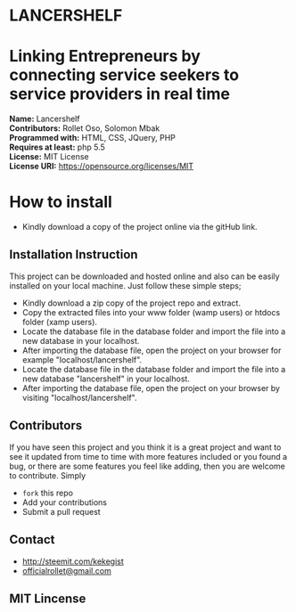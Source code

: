 # LANCERSHELF
# Linking Entrepreneurs by connecting service seekers to service providers in real time
**Name:** Lancershelf <br>
**Contributors:** Rollet Oso, Solomon Mbak <br>
**Programmed with:** HTML, CSS, JQuery, PHP <br>
**Requires at least:** php 5.5  <br>
**License:** MIT License <br>
**License URI:** https://opensource.org/licenses/MIT <br>

# How to install
* Kindly download a copy of the project online via the gitHub link.
## Installation Instruction
This project can be downloaded and hosted online and also
can be easily installed on your local machine. Just follow these simple steps;
* Kindly download a zip copy of the project repo and extract.
* Copy the extracted files into your www folder (wamp users) or htdocs folder (xamp users).
* Locate the database file in the database folder and import the file into a new database in your localhost.
* After importing the database file, open the project on your browser for example "localhost/lancershelf".
* Locate the database file in the database folder and import the file into a new database "lancershelf" in your localhost.
* After importing the database file, open the project on your browser by visiting "localhost/lancershelf".

## Contributors
If you have seen this project and you think it is a great project and want to see it updated from time to time with more features included or you found a bug, or there are some features you feel like adding, then you are welcome to contribute.
 Simply
* `fork` this repo
* Add your contributions
* Submit a pull request

## Contact
* http://steemit.com/kekegist
* officialrollet@gmail.com

## MIT Lincense
